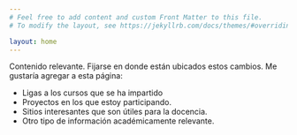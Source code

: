 ```yaml
---
# Feel free to add content and custom Front Matter to this file.
# To modify the layout, see https://jekyllrb.com/docs/themes/#overriding-theme-defaults

layout: home
---
```


Contenido relevante. Fijarse en donde están ubicados estos cambios. Me gustaría agregar a esta página:

- Ligas a los cursos que se ha impartido
- Proyectos en los que estoy participando.
- Sitios interesantes que son útiles para la docencia.
- Otro tipo de información académicamente relevante.

